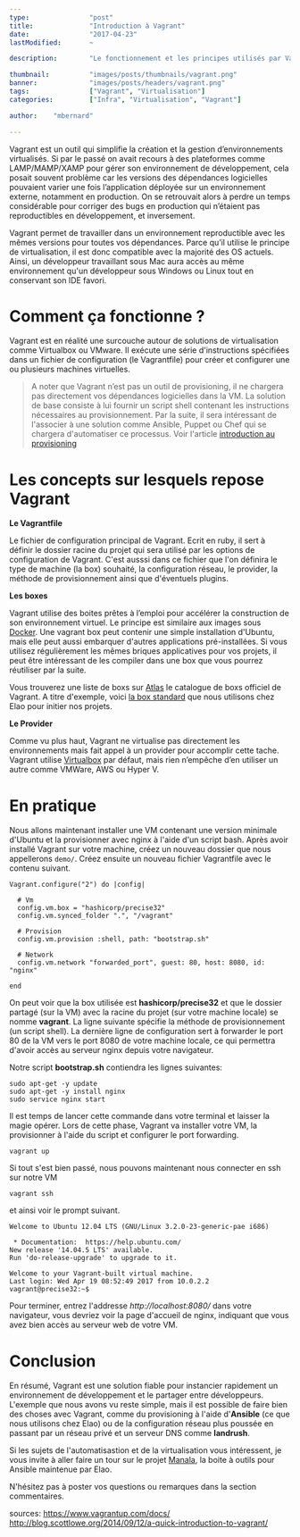 ```yaml
---
type:               "post"
title:              "Introduction à Vagrant"
date:               "2017-04-23"
lastModified:       ~

description:        "Le fonctionnement et les principes utilisés par Vagrant. Comment installer une VM contenant une version minimale d'Ubuntu et la provisionner avec nginx."

thumbnail:          "images/posts/thumbnails/vagrant.png"
banner:             "images/posts/headers/vagrant.png"
tags:               ["Vagrant", "Virtualisation"]
categories:         ["Infra", "Virtualisation", "Vagrant"]

author:    "mbernard"

---
```


Vagrant est un outil qui simplifie la création et la gestion d’environnements virtualisés.
Si par le passé on avait recours à des plateformes comme LAMP/MAMP/XAMP pour gérer son environnement de développement, <!-- more --> cela posait souvent problème car les versions des dépendances logicielles pouvaient varier une fois l’application déployée sur un environnement externe, notamment en production. On se retrouvait alors à perdre un temps considérable pour corriger des bugs en production qui n’étaient pas reproductibles en développement, et inversement.

Vagrant permet de travailler dans un environnement reproductible avec les mêmes versions pour toutes vos dépendances. Parce qu’il utilise le principe de virtualisation, il est donc compatible avec la majorité des OS actuels. Ainsi, un développeur travaillant sous Mac aura accès au même environnement qu'un développeur sous Windows ou Linux tout en conservant son IDE favori.

# Comment ça fonctionne ?

Vagrant est en réalité une surcouche autour de solutions de virtualisation comme Virtualbox ou VMware. Il exécute une série d'instructions spécifiées dans un fichier de configuration (le Vagrantfile) pour créer et configurer une ou plusieurs machines virtuelles.

> A noter que Vagrant n’est pas un outil de provisioning, il ne chargera pas directement vos dépendances logicielles dans la VM. La solution de base consiste à lui fournir un script shell contenant les instructions nécessaires au provisionnement. Par la suite, il sera intéressant de l'associer à une solution comme Ansible, Puppet ou Chef qui se chargera d'automatiser ce processus. Voir l'article [introduction au provisioning](/fr/infra/introduction-au-provisioning/)

# Les concepts sur lesquels repose Vagrant

**Le Vagrantfile**

Le fichier de configuration principal de Vagrant. Ecrit en ruby, il sert à définir le dossier racine du projet qui sera utilisé par les options de configuration de Vagrant. C'est ausssi dans ce fichier que l'on définira le type de machine (la box) souhaité, la configuration réseau, le provider, la méthode de provisionnement ainsi que d'éventuels plugins.

**Les boxes**

Vagrant utilise des boites prêtes à l’emploi pour accélérer la construction de son environnement virtuel. Le principe est similaire aux images sous [Docker](https://www.docker.com/). Une vagrant box peut contenir une simple installation d'Ubuntu, mais elle peut aussi embarquer d'autres applications pré-installées. Si vous utilisez régulièrement les mêmes briques applicatives pour vos projets, il peut être intéressant de les compiler dans une box que vous pourrez réutiliser par la suite.

Vous trouverez une liste de boxs sur [Atlas](https://atlas.hashicorp.com/boxes/search) le catalogue de boxs officiel de Vagrant. A titre d'exemple, voici [la box standard](https://atlas.hashicorp.com/manala/boxes/app-dev-debian) que nous utilisons chez Elao pour initier nos projets.

**Le Provider**

Comme vu plus haut, Vagrant ne virtualise pas directement les environnements mais fait appel à un provider pour accomplir cette tache.
Vagrant utilise [Virtualbox](https://www.virtualbox.org/) par défaut, mais rien n’empêche d’en utiliser un autre comme VMWare, AWS ou Hyper V.

# En pratique

Nous allons maintenant installer une VM contenant une version minimale d'Ubuntu et la provisionner avec nginx à l'aide d'un script bash. Après avoir installé Vagrant sur votre machine, créez un nouveau dossier que nous appellerons `demo/`. Créez ensuite un nouveau fichier Vagrantfile avec le contenu suivant.

```
Vagrant.configure("2") do |config|

  # Vm
  config.vm.box = "hashicorp/precise32"
  config.vm.synced_folder ".", "/vagrant"

  # Provision
  config.vm.provision :shell, path: "bootstrap.sh"

  # Network
  config.vm.network "forwarded_port", guest: 80, host: 8080, id: "nginx"

end
```

On peut voir que la box utilisée est **hashicorp/precise32** et que le dossier partagé (sur la VM) avec la racine du projet (sur votre machine locale) se nomme **vagrant**. La ligne suivante spécifie la méthode de provisionnement (un script shell). La dernière ligne de configuration sert à forwarder le port 80 de la VM vers le port 8080 de votre machine locale, ce qui permettra d'avoir accès au serveur nginx depuis votre navigateur.

Notre script **bootstrap.sh** contiendra les lignes suivantes:

```
sudo apt-get -y update
sudo apt-get -y install nginx
sudo service nginx start
```

Il est temps de lancer cette commande dans votre terminal et laisser la magie opérer. Lors de cette phase,
Vagrant va installer votre VM, la provisionner à l'aide du script et configurer le port forwarding.

```
vagrant up
```

Si tout s'est bien passé, nous pouvons maintenant nous connecter en ssh sur notre VM

```
vagrant ssh
```

et ainsi voir le prompt suivant.

```
Welcome to Ubuntu 12.04 LTS (GNU/Linux 3.2.0-23-generic-pae i686)

 * Documentation:  https://help.ubuntu.com/
New release '14.04.5 LTS' available.
Run 'do-release-upgrade' to upgrade to it.

Welcome to your Vagrant-built virtual machine.
Last login: Wed Apr 19 08:52:49 2017 from 10.0.2.2
vagrant@precise32:~$
```

Pour terminer, entrez l'addresse *http://localhost:8080/* dans votre navigateur, vous devriez voir la page d'accueil de nginx, indiquant que vous avez bien accès au serveur web de votre VM.

# Conclusion

En résumé, Vagrant est une solution fiable pour instancier rapidement un environnement de développement et le partager entre développeurs. L'exemple que nous avons vu reste simple, mais il est possible de faire bien des choses avec Vagrant, comme du provisioning à l'aide d'**Ansible** (ce que nous utilisons chez Elao) ou de la configuration réseau plus poussée en passant par un réseau privé et un serveur DNS comme **landrush**.

Si les sujets de l'automatisastion et de la virtualisation vous intéressent, je vous invite à aller faire un tour sur le projet [Manala](http://www.manala.io/), la boite à outils pour Ansible maintenue par Elao.

N'hésitez pas à poster vos questions ou remarques dans la section commentaires.


sources:
https://www.vagrantup.com/docs/
http://blog.scottlowe.org/2014/09/12/a-quick-introduction-to-vagrant/
